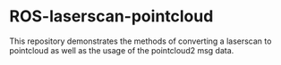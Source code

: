 # ROS-laserscan-pointcloud

This repository demonstrates the methods of converting a laserscan to pointcloud as well as the usage of the pointcloud2 msg data.
